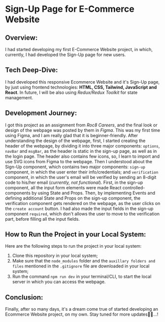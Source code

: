 # Sign-Up Page for E-Commerce Website

## Overview:
I had started developing my first E-Commerce Website project, in which, currently, I had developed the Sign-Up page for new users.

## Tech Deep-Dive:
I had developed this responsive Ecommerce Website and it's Sign-Up page, by just using frontend technologies: **HTML, CSS, Tailwind, JavaScript and React**. In future, I will be also using *Redux/Redux Toolkit* for state management.

## Development Journey:
I got this project as an assignment from *Roc8 Careers*, and the final look or design of the webpage was posted by them in *Figma*. This was my first time using Figma, and I am really glad that it is beginner-friendly. After understanding the design of the webpage, first, I started creating the header of the webpage, by dividing it into three major components: `options`, `navBar` and `msgBar`, as the header is static in the sign-up page, as well as in the login page. The header also contains few icons, so, I learn to import and use SVG icons from Figma to the webpage. 
Then I understood about the Sign-Up component, which contains two major components: `sign-up` component, in which the user enter their info/credentials; and `verification` component, in which the user's email will be verified by sending an 8-digit code to his/her email (*currently, not functional*). First, in the sign-up component, all the input form elements were made React controlled-components by using State and Props. Then, by implementing Events and defining additional State and Props on the sign-up component, the verification component gets rendered on the webpage, as the user clicks on the `create account` button. I had also made the input fields in the sign-up component `required`, which don't allows the user to move to the verification part, before filling all the input fields.

## How to Run the Project in your Local System:
Here are the following steps to run the project in your local system:
1. Clone this repository in your local system;
2. Make sure that the `node_modules` folder and the `auxillary folders and files` mentioned in the `.gitignore` file are downloaded in your local system;
3. Run the command `npm run dev` in your terminal/CLI, to start the local server in which you can access the webpage.

## Conclusion:
Finally, after so many days, it's a dream come true of started developing an Ecommerce Website project, on my own. Stay tuned for more updates🙏😇...!
